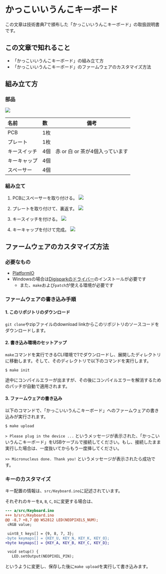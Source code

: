 # かっこいいうんこキーボード

この文章は技術書典7で頒布した「かっこいいうんこキーボード」の取扱説明書です。

## この文章で知れること

- 「かっこいいうんこキーボード」の組み立て方
- 「かっこいいうんこキーボード」のファームウェアのカスタマイズ方法

## 組み立て方

### 部品
![](https://i.imgur.com/ZldThDv.jpg)

|名前|数|備考|
|:---|:---|---|
|PCB|1枚||
|プレート|1枚||
|キースイッチ|4個|赤 or 白 or 茶が4個入っています|
|キーキャップ|4個||
|スペーサー|4個||

### 組み立て
1. PCBにスペーサーを取り付ける。
![](https://i.imgur.com/blygdd1.jpg)

2. プレートを取り付けて、裏返す。
![](https://i.imgur.com/lFPxIRP.jpg)

3. キースイッチを付ける。
![](https://i.imgur.com/Wv6NRNS.jpg)

4. キーキャップを付けて完成。
![](https://i.imgur.com/DFLT7Mw.jpg)

## ファームウェアのカスタマイズ方法

### 必要なもの

- [PlatformIO](https://platformio.org/)
- Windowsの場合は[Digisparkのドライバー](https://github.com/digistump/DigistumpArduino/releases/download/1.6.7/Digistump.Drivers.zip)のインストールが必要です
  - また、`make`および`patch`が使える環境が必要です

### ファームウェアの書き込み手順

#### 1. このリポジトリのダウンロード

`git clone`やzipファイルのdownload linkからこのリポジトリのソースコードをダウンロードします。

#### 2. 書き込み環境のセットアップ

`make`コマンドを実行できるCLI環境で1でダウンロードし、展開したディレクトリに移動します。そして、そのディレクトリで以下のコマンドを実行します。

```console
$ make init
```

途中にコンパイルエラーが出ますが、その後にコンパイルエラーを解消するためのパッチが自動で適用されます。

#### 3. ファームウェアの書き込み

以下のコマンドで、「かっこいいうんこキーボード」へのファームウェアの書き込みが実行されます。

```console
$ make upload
```

`> Please plug in the device ...` というメッセージが表示された、「かっこいいうんこキーボード」をUSBケーブルで接続してください。もし、接続したまま実行した場合は、一度抜いてからもう一度挿してください。

`>> Micronucleus done. Thank you!` というメッセージが表示されたら成功です。

### キーのカスタマイズ

キー配置の情報は、`src/Keyboard.ino`に記述されています。

それぞれのキーを`A`, `B`, `C`, `D`に変更する場合は、

```diff
--- a/src/Keyboard.ino
+++ b/src/Keyboard.ino
@@ -8,7 +8,7 @@ WS2812 LED(NEOPIXELS_NUM);
 cRGB value;

 uint8_t keys[] = {9, 8, 7, 3};
-byte keymaps[] = {KEY_U, KEY_N, KEY_K, KEY_O};
+byte keymaps[] = {KEY_A, KEY_B, KEY_C, KEY_D};

 void setup() {
   LED.setOutput(NEOPIXEL_PIN);
```

というように変更し、保存した後に`make upload`を実行して書き込みます。
